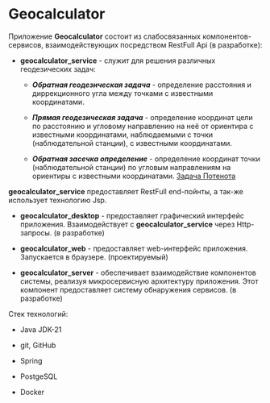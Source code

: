 # Geocalculator

Приложение **Geocalculator** состоит из слабосвязанных компонентов-сервисов, взаимодействующих посредством RestFull Api (в разработке):

- **geocalculator_service** - служит для решения различных геодезических задач:     

    - **_Обратная геодезическая задача_** - определение расстояния и диррекционного угла между точками с известными координатами.

    - **_Прямая геодезическая задача_** - определение координат цели по расстоянию и угловому направлению на неё от ориентира с известными координатами, наблюдаемыми с точки (наблюдательной станции), с известными координатами. 

    - **_Обратная засечка определение_** - определение координат точки (наблюдательной станции) по угловым направлениям на ориентиры с известными координатами. [Задача Потенота](https://studfile.net/preview/6654913/)

**geocalculator_service** предоставляет RestFull end-пойнты, а так-же использует технологию Jsp.

- **geocalculator_desktop** - предоставляет графический интерфейс приложения. Взаимодействует с **geocalculator_service** через Http-запросы. (в разработке)

- **geocalculator_web** - предоставляет web-интерфейс приложения. Запускается в браузере. (проектируемый)

- **geocalculator_server** - обеспечивает взаимодействие компонентов системы, реализуя микросервисную архитектуру приложения. Этот компонент предоставляет систему обнаружения сервисов. (в разработке)

Стек технологий:

- Java JDK-21

- git, GitHub

- Spring

- PostgeSQL

- Docker